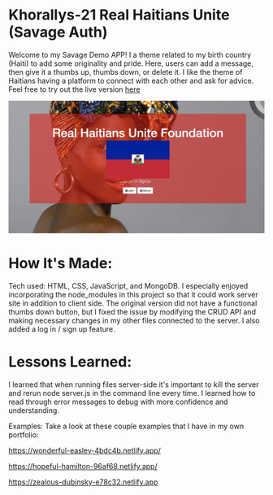 # Khorallys-21 Real Haitians Unite (Savage Auth)

Welcome to my Savage Demo APP! I a theme related to my birth country (Haiti) to add some originality and pride. Here, users can add a message, then give it a thumbs up, thumbs down, or delete it. I like the theme of Haitians having a platform to connect with each other and ask for advice. Feel free to try out the live version [here](https://savageauth.herokuapp.com/)

![Real Haitians Unite](background2.jpg)

# How It's Made:
Tech used: HTML, CSS, JavaScript, and MongoDB. I especially enjoyed incorporating the node_modules in this project so that it could work server site in addition to client side. The original version did not have a functional thumbs down button, but I fixed the issue by modifying the CRUD API and making necessary changes in my other files connected to the server. I also added a log in / sign up feature.



# Lessons Learned:
I learned that when running files server-side it's important to kill the server and rerun node server.js in the command line every time. I learned how to read through error messages to debug with more confidence and understanding.

Examples:
Take a look at these couple examples that I have in my own portfolio:

https://wonderful-easley-4bdc4b.netlify.app/

https://hopeful-hamilton-96af68.netlify.app/

https://zealous-dubinsky-e78c32.netlify.app
